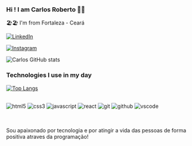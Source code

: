 ### Hi ! I am Carlos Roberto 👋👋

🏖️🏖️ I'm from Fortaleza - Ceará 

[![LinkedIn](https://img.shields.io/badge/LinkedIn-0077B5?style=for-the-badge&logo=linkedin&logoColor=white)](https://www.linkedin.com/in/carlos-roberto-alves-bezerra-luna-125288224/)<br/>

[![Instagram](https://img.shields.io/badge/Instagram-E4405F?style=for-the-badge&logo=instagram&logoColor=white)](https://www.instagram.com/carloos.roberto/?hl=pt-br)<br/>

![Carlos GitHub stats](https://github-readme-stats.vercel.app/api?username=CarlosRoberto01&show_icons=true&theme=dracula)<br/>



### Technologies I use in my day <br/>

[![Top Langs](https://github-readme-stats.vercel.app/api/top-langs/?username=CarlosRoberto01&layout=compact)](https://github.com/anuraghazra/github-readme-stats)<br/>

<div style="display: inline_block"><br/>
    <img aling="center" alt="html5" src="https://img.shields.io/badge/HTML5-E34F26?style=for-the-badge&logo=html5&logoColor=white"/>
    <img aling="center" alt="css3" src="https://img.shields.io/badge/CSS3-1572B6?style=for-the-badge&logo=css3&logoColor=white"/>
    <img aling="center" alt="javascript" src="https://img.shields.io/badge/JavaScript-323330?style=for-the-badge&logo=javascript&logoColor=F7DF1E"/>
    <img aling="center" alt="react" src="https://img.shields.io/badge/React-20232A?style=for-the-badge&logo=react&logoColor=61DAFB"/>
    <img aling="center" alt="git" src="https://img.shields.io/badge/GIT-E44C30?style=for-the-badge&logo=git&logoColor=white"/>
    <img aling="center" alt="github" src="https://img.shields.io/badge/GitHub-100000?style=for-the-badge&logo=github&logoColor=white"/>
    <img aling="center" alt="vscode" src="https://img.shields.io/badge/Visual_Studio_Code-0078D4?style=for-the-badge&logo=visual%20studio%20code&logoColor=white"/>
</div><br/><br/>


Sou apaixonado por tecnologia e por atingir a vida das pessoas de forma positiva atraves da programação! 



